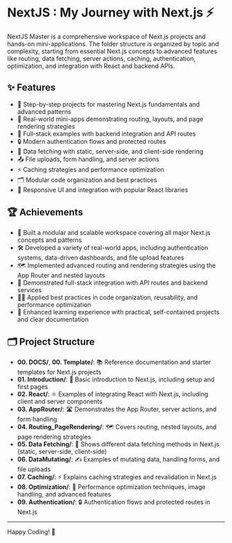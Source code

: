 # NextJS : My Journey with Next.js ⚡️

NextJS Master is a comprehensive workspace of Next.js projects and hands-on mini-applications. The folder structure is organized by topic and complexity, starting from essential Next.js concepts to advanced features like routing, data fetching, server actions, caching, authentication, optimization, and integration with React and backend APIs.

## ✨ Features

- 📝 Step-by-step projects for mastering Next.js fundamentals and advanced patterns
- 🧩 Real-world mini-apps demonstrating routing, layouts, and page rendering strategies
- 🔗 Full-stack examples with backend integration and API routes
- 🔒 Modern authentication flows and protected routes
- 🔄 Data fetching with static, server-side, and client-side rendering
- 📤 File uploads, form handling, and server actions
- ⚡ Caching strategies and performance optimization
- 🗂️ Modular code organization and best practices
- 📱 Responsive UI and integration with popular React libraries

## 🏆 Achievements

- 🧱 Built a modular and scalable workspace covering all major Next.js concepts and patterns
- 🛠️ Developed a variety of real-world apps, including authentication systems, data-driven dashboards, and file upload features
- 🗺️ Implemented advanced routing and rendering strategies using the App Router and nested layouts
- 🔗 Demonstrated full-stack integration with API routes and backend services
- 🧑‍💻 Applied best practices in code organization, reusability, and performance optimization
- 🚀 Enhanced learning experience with practical, self-contained projects and clear documentation

## 🗂️ Project Structure

- **00. DOCS/**, **00. Template/**: 📚 Reference documentation and starter templates for Next.js projects
- **01. Introduction/**: 🚀 Basic introduction to Next.js, including setup and first pages
- **02. React/**: ⚛️ Examples of integrating React with Next.js, including client and server components
- **03. AppRouter/**: 🛣️ Demonstrates the App Router, server actions, and form handling
- **04. Routing_PageRendering/**: 🗺️ Covers routing, nested layouts, and page rendering strategies
- **05. Data Fetching/**: 🔄 Shows different data fetching methods in Next.js (static, server-side, client-side)
- **06. DataMutating/**: ✍️ Examples of mutating data, handling forms, and file uploads
- **07. Caching/**: ⚡ Explains caching strategies and revalidation in Next.js
- **08. Optimization/**: 🚦 Performance optimization techniques, image handling, and advanced features
- **09. Authentication/**: 🔒 Authentication flows and protected routes in Next.js

---

Happy Coding! 🎉
